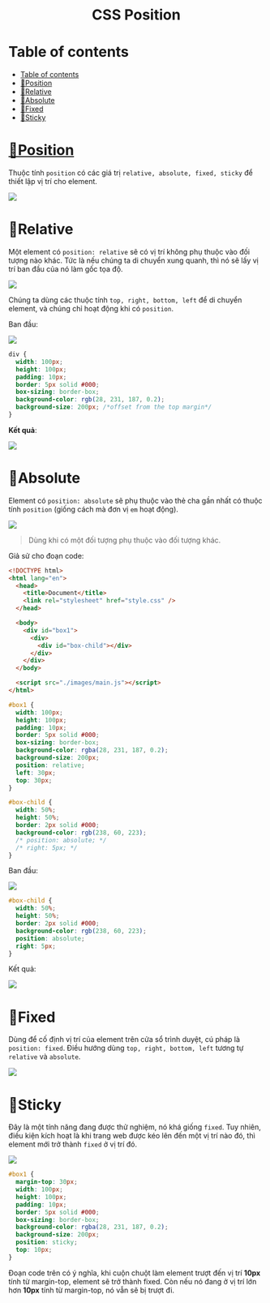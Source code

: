 <link rel='stylesheet' href='../main.css'>

<div class="title"> 
    <center><h1 class="bigtitle">CSS Position</h1></center>
</div>

# Table of contents

- [Table of contents](#table-of-contents)
- [📌Position](#position)
- [🍓Relative](#relative)
- [🍏Absolute](#absolute)
- [🍋Fixed](#fixed)
- [🍊Sticky](#sticky)

# [📌Position](https://developer.mozilla.org/en-US/docs/Web/CSS/position)

Thuộc tính `position` có các giá trị `relative, absolute, fixed, sticky` để thiết lập vị trí cho element.

<img style="background-color: #fff;" src="https://topdev.vn/blog/wp-content/uploads/2020/09/position-trong-css.png">

# 🍓Relative

Một element có `position: relative` sẽ có vị trí không phụ thuộc vào đối tượng nào khác. Tức là nếu chúng ta di chuyển xung quanh, thì nó sẽ lấy vị trí ban đầu của nó làm gốc tọa độ.

<img src="https://s1.o7planning.com/vi/12521/images/51754891.png">

Chúng ta dùng các thuộc tính `top, right, bottom, left` để di chuyển element, và chúng chỉ hoạt động khi có `position`.

Ban đầu:

<img src="./images/pos1.png">

```css
div {
  width: 100px;
  height: 100px;
  padding: 10px;
  border: 5px solid #000;
  box-sizing: border-box;
  background-color: rgb(28, 231, 187, 0.2);
  background-size: 200px; /*offset from the top margin*/
}
```

**Kết quả**:

<img src="./images/pos2.png">

# 🍏Absolute

Element có `position: absolute` sẽ phụ thuộc vào thẻ cha gần nhất có thuộc tính `position` (giống cách mà đơn vị `em` hoạt động).

<img src="https://i0.wp.com/css-tricks.com/wp-content/uploads/2020/07/Screen-Shot-2020-07-24-at-11.46.02-AM.png?resize=1000%2C648&ssl=1">

> Dùng khi có một đối tượng phụ thuộc vào đối tượng khác.

Giả sử cho đoạn code:

```html
<!DOCTYPE html>
<html lang="en">
  <head>
    <title>Document</title>
    <link rel="stylesheet" href="style.css" />
  </head>

  <body>
    <div id="box1">
      <div>
        <div id="box-child"></div>
      </div>
    </div>
  </body>

  <script src="./images/main.js"></script>
</html>
```

```css
#box1 {
  width: 100px;
  height: 100px;
  padding: 10px;
  border: 5px solid #000;
  box-sizing: border-box;
  background-color: rgba(28, 231, 187, 0.2);
  background-size: 200px;
  position: relative;
  left: 30px;
  top: 30px;
}

#box-child {
  width: 50%;
  height: 50%;
  border: 2px solid #000;
  background-color: rgb(238, 60, 223);
  /* position: absolute; */
  /* right: 5px; */
}
```

Ban đầu:

<img src="./images/pos3.png">

```css
#box-child {
  width: 50%;
  height: 50%;
  border: 2px solid #000;
  background-color: rgb(238, 60, 223);
  position: absolute;
  right: 5px;
}
```

Kết quả:

<img src="./images/pos4.png">

# 🍋Fixed

Dùng để cố định vị trí của element trên cửa sổ trình duyệt, cú pháp là `position: fixed`. Điều hướng dùng `top, right, bottom, left` tương tự `relative` và `absolute`.

<img src="https://static-assets.codecademy.com/Courses/Learn-CSS/Display-Position/Fixed.gif">

# 🍊Sticky

Đây là một tính năng đang được thử nghiệm, nó khá giống `fixed`. Tuy nhiên, điều kiện kích hoạt là khi trang web được kéo lên đến một vị trí nào đó, thì element mới trở thành `fixed` ở vị trí đó.

![](https://camo.githubusercontent.com/4441ae3933a9587bc2be847c7e8de133830fa0dee7e27bcb3c3aa82020f48151/687474703a2f2f692e696d6775722e636f6d2f654c7736374a392e676966)

```css
#box1 {
  margin-top: 30px;
  width: 100px;
  height: 100px;
  padding: 10px;
  border: 5px solid #000;
  box-sizing: border-box;
  background-color: rgba(28, 231, 187, 0.2);
  background-size: 200px;
  position: sticky;
  top: 10px;
}
```

Đoạn code trên có ý nghĩa, khi cuộn chuột làm element trượt đến vị trí **10px** tính từ margin-top, element sẽ trở thành fixed. Còn nếu nó đang ở vị trí lớn hơn **10px** tính từ margin-top, nó vẫn sẽ bị trượt đi.
